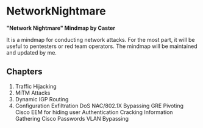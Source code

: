 # NetworkNightmare
**"Network Nightmare" Mindmap by Caster**

It is a mindmap for conducting network attacks. For the most part, it will be useful to pentesters or red team operators.
The mindmap will be maintained and updated by me.

## Chapters
1. Traffic Hijacking
2. MiTM Attacks
3. Dynamic IGP Routing
4. Configuration Exfiltration
DoS
NAC/802.1X Bypassing
GRE Pivoting
Cisco EEM for hiding user
Authentication Cracking
Information Gathering
Cisco Passwords
VLAN Bypassing
